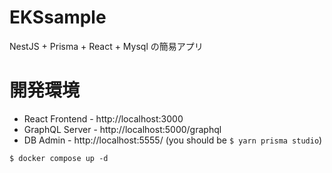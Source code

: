 # EKSsample
NestJS + Prisma + React + Mysql の簡易アプリ

# 開発環境

- React Frontend  - http://localhost:3000
- GraphQL Server  - http://localhost:5000/graphql
- DB Admin - http://localhost:5555/ (you should be `$ yarn prisma studio`)

```
$ docker compose up -d
```
